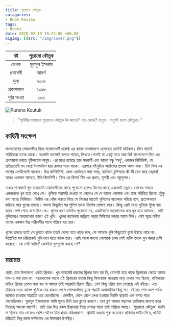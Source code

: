 ```yaml
---
title: পুরোনো কৌতুক
catagories:
- Book Review
tags:
- Books
date: 2020-02-19 19:23:00 +06:00
bigimg: [{src: "/img/cover.png"}]
---
```


| **বই** | **পুরোনো কৌতুক** |
|:---:|:---:|
| লেখক | মুরাদুল ইসলাম |
| প্রকাশনী | আদর্শ |
| মূল্য | ২০০৳ |
| প্রকাশকাল | ২০১৮ |
| পৃষ্ঠা সংখ্যা | ১০৩ |

![Purono Koutuk](/img/purono-koutuk.jpg)

>“পৃথিবীর সবচেয়ে পুরোনো কৌতুক কি জানো? ওল্ড জোক? মানুষ। মানুষই হলো কৌতুক।”

## কাহিনী সংক্ষেপ
বাংলাদেশের লোকসঙ্গীত নিয়ে গবেষণাধর্মী প্রজেক্ট এর কাজে বাংলাদেশে এসেছেন ফেইন্ট মাইকস। ফিন নামেই পরিচিতরা তাকে ডাকে। বাংলাটা ভালোই বলতে পারেন, লিখতে গেলেই যা একটু বাধে আর কি! বাংলাদেশে ফিন এর চেনাজানা বলতে গুটিকয়েক মানুষ। এর মধ্যে রয়েছে তার সহকর্মী এবং ভালো বন্ধু ‘অপু’, একজন নিহিলিস্ট, যে প্রতিরাতেই মদ খেয়ে টালমাটাল হয়ে রাস্তায় পড়ে থাকে। এরপরে মইনুদ্দিন আরিফের প্রসঙ্গে আসা যাক। ইনি ফিন এর পাশের এপার্টমেন্টে থাকেন। উগ্র কমিউনিস্ট, জেল খেটেছেন লম্বা সময়, বর্তমানে চুপিসারে কী কী যেন করে বেড়ান! আরও একজন আছেন, ইনি বিদেশিনী। ফিন এর রিসার্চ টিম এর প্রধান, সুন্দরী এবং বন্ধুসুলভ।

ঢাকার পথেঘাটে খুন রাহাজানি ঢাকাবাসীদের কাছে পুরোনো হলেও ফিনের কাছে একদমই নতুন। চোখের সামনে একজনকে খুন হতে দেখে সে। খুনিকে সরাসরি দেখতে না পেলেও সে যে কালো পোশাক এবং মাস্ক পরিহিত ছিলো এটুকু বলা যাচ্ছে নির্দ্বিধায়। ভিক্টিম এর খোঁজ করতে গিয়ে সে নিজের হাতেই পুলিশের হাতকড়া পরিয়ে বসে, প্রত্যক্ষভাবে জড়িয়ে পরে খুনের তদন্তে। অবশ্য কিছুদিন পর পুলিশ তাকে নির্দোষ ঘোষণা করে। কিন্তু এরই মধ্যে খুনিকে খুঁজে বার করার নেশা পেয়ে বসে ফিন কে। খুনের ধরণ মোটেও পুরোনো নয়, একইভাবে বছরখানেক ধরে খুন হয়ে আসছে। তাই পুলিশেরও মাথাব্যাথার কারণ এই খুনি। খুনের ঝামেলায় জড়িয়ে পড়ায় মিডিয়ার নজরে আসে ফিন। সেই সূত্রে মনীষা নামের একজন উগ্র নারীবাদীর সাথে পরিচয় হয় তার।

খুনের তদন্তে যতই সে ডুবতে থাকে ততই ঘোলা হতে থাকে জল, কে আসলে খুনি কিছুতেই বুঝে উঠতে পারে না। উল্লেখিত সব চরিত্রকেই খুনি মনে হতে থাকে তার। এরই মাঝে কালো পোশাকে ঢাকা সেই ব্যক্তি তাকে খুন করার চেষ্টা করেছে। কে সেই ব্যক্তি? কেনইবা খুনগুলো করছে সে?

## মতামত
ছোট, তবে উপভোগ্য একটা থ্রিলার। খুব আহামরি রকমের থ্রিলার মনে হয় নি, যেমনটা হয়ে থাকে থ্রিলারের ক্ষেত্রে আবার মন্দ-ও বলা চলে না। বছরখানেক আগে এই থ্রিলারের ভালো কিছু ফিডব্যাক পাওয়ায় পড়ে দেখার সাধ ছিলো, বাতিঘরের বাইরে থ্রিলার তেমন পড়া হয় না আমার তাই আগ্রহটা ছিলো তীব্র। বেশ কিছু চরিত্র স্থান পেয়েছে এই বইয়ে। এত চরিত্রের মধ্যে আসল খুনিকে বের করতে গেলে গোলকধাঁধায় ঢুকে পড়াটা অস্বাভাবিক কিছু না। বইয়ের শেষ অংশ পর্যন্ত জানতে চাওয়ার আগ্রহটা ধরে রেখেছিলো। মেদহীন, মেপে মেপে লেখা হওয়ায় বিরক্তি ছাড়াই এক বসায় পড়ে ফেলেছিলাম।
মুরাদুল ইসলামকে আমি মূলত চিনি তার ব্লগের কারণে। তার ব্লগ আমার পছন্দের তালিকায় জায়গা করে নিয়েছে অনেক আগেই। তাই তার ভিন্ন রকম চিন্তাধারা নিয়ে লেখার সাথে তাই পরিচয় আছে। 'পুরোনো কৌতুক' যতটা না থ্রিলার তার থেকেও বেশি সেইসব চিন্তাধারার বহিঃপ্রকাশ। প্রতিটা অধ্যায় শুরু করেছেন কবিতার লাইন দিয়ে, প্রতিটা চরিত্রেই ভিন্ন রকম দর্শনবোধ এর উদাহরণ উপস্থিত।
